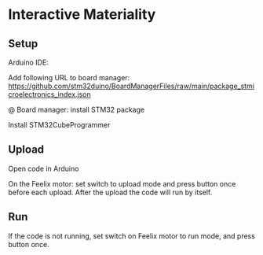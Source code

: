 # Interactive Materiality

## Setup
Arduino IDE:

Add following URL to board manager:
https://github.com/stm32duino/BoardManagerFiles/raw/main/package_stmicroelectronics_index.json 

@ Board manager: install STM32 package

Install STM32CubeProgrammer

## Upload
Open code in Arduino

On the Feelix motor: set switch to upload mode and press button once before each upload. After the upload the code will run by itself. 

## Run
If the code is not running, set switch on Feelix motor to run mode, and press button once.
